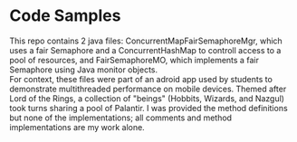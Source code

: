 <html>
  <h1>Code Samples</h1>
  <p>This repo contains 2 java files: ConcurrentMapFairSemaphoreMgr, which uses a fair Semaphore and a ConcurrentHashMap to controll access to a pool of resources, and FairSemaphoreMO, which implements a fair Semaphore using Java monitor objects.
  <br>
  For context, these files were part of an adroid app used by students to demonstrate multithreaded performance on mobile devices. Themed after Lord of the Rings, a collection of "beings" (Hobbits, Wizards, and Nazgul) took turns sharing a pool of Palantir. I was provided the method definitions but none of the implementations; all comments and method implementations are my work alone.</p>
    
